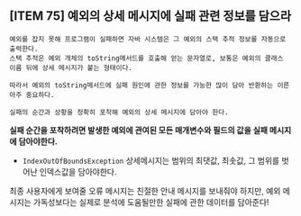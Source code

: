 ## [ITEM 75] 예외의 상세 메시지에 실패 관련 정보를 담으라

```
예외를 잡지 못해 프로그램이 실패하면 자바 시스템은 그 예외의 스택 추적 정보를 자동으로 출력한다.  
스택 추적은 예외 개체의 toString메서드를 호출해 얻는 문자열로, 보통은 예외의 클래스 이름 뒤에 상세 메시지가 붙는 형태이다.

따라서 예외의 toString메서드에 실패 원인에 관한 정보를 가능한 많이 담아 반환하는 이른 아주 중요하다. 

실패의 순간과 상황을 정확히 포착해 예외의 상세 메시지에 담아야 한다.
```

**실패 순간을 포착하려면 발생한 예외에 관여된 모든 매개변수와 필드의 값을 실패 메시지에 담아야한다.**

- `IndexOutOfBoundsException` 상세메시지는 범위의 최댓값, 최솟값, 그 범위를 벗어난 인덱스값을 담아야한다.



최종 사용자에게 보여줄 오류 메시지는 친절한 안내 메시지를 보내줘야 하지만, 예외 메시지는 가독성보다는 실제로 분석에 도움될만한 실패에 관한 데이터를 담아준다!

